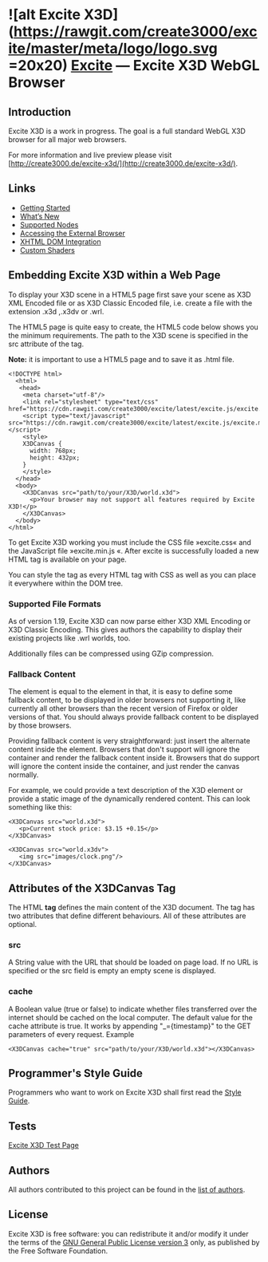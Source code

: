 ![alt Excite X3D](https://rawgit.com/create3000/excite/master/meta/logo/logo.svg =20x20) [Excite](http://create3000.de/excite-x3d/) — Excite X3D WebGL Browser
==================================================


Introduction
--------------------------------------

Excite X3D is a work in progress. The goal is a full standard WebGL X3D browser for all major web browsers.

For more information and live preview please visit [http://create3000.de/excite-x3d/](http://create3000.de/excite-x3d/).


Links
--------------------------------------
* [Getting Started](http://create3000.de/excite-x3d/getting-started/)
* [What’s New](http://create3000.de/excite-x3d/whats-new/)
* [Supported Nodes](http://create3000.de/excite-x3d/supported-nodes/)
* [Accessing the External Browser](http://create3000.de/excite-x3d/accessing-the-external-browser/)
* [XHTML DOM Integration](http://create3000.de/excite-x3d/xhtml-dom-integration/)
* [Custom Shaders](http://create3000.de/excite-x3d/shaders/)

Embedding Excite X3D within a Web Page
--------------------------------------

To display your X3D scene in a HTML5 page first save your scene as X3D XML Encoded file or as X3D Classic Encoded file, i.e. create a file with the extension .x3d ,.x3dv or .wrl. 

The HTML5 page is quite easy to create, the HTML5 code below shows you the minimum requirements. The path to the X3D scene is specified in the src attribute of the <X3DCanvas> tag. 

**Note:** it is important to use a HTML5 page and to save it as .html file. 

    <!DOCTYPE html>
      <html>
       <head>
        <meta charset="utf-8"/>
        <link rel="stylesheet" type="text/css" href="https://cdn.rawgit.com/create3000/excite/latest/excite.js/excite.css"/>
        <script type="text/javascript" src="https://cdn.rawgit.com/create3000/excite/latest/excite.js/excite.min.js"></script>
        <style>
        X3DCanvas {
          width: 768px;
          height: 432px;
        }
        </style>
      </head>
      <body>
        <X3DCanvas src="path/to/your/X3D/world.x3d">
          <p>Your browser may not support all features required by Excite X3D!</p>
        </X3DCanvas>
      </body>
    </html>

To get Excite X3D working you must include the CSS file »excite.css« and the JavaScript file »excite.min.js «. After excite is successfully loaded a new HTML tag <X3DCanvas> is available on your page.

You can style the <X3DCanvas> tag as every HTML tag with CSS as well as you can place it everywhere within the DOM tree. 


### Supported File Formats

As of version 1.19, Excite X3D can now parse either X3D XML Encoding or X3D Classic Encoding. This gives authors the capability to display their existing projects like .wrl worlds, too.

Additionally files can be compressed using GZip compression.


### Fallback Content

The <X3DCanvas> element is equal to the <canvas> element in that, it is easy to define some fallback content, to be displayed in older browsers not supporting it, like currently all other browsers than the recent version of Firefox or older versions of that. You should always provide fallback content to be displayed by those browsers.

Providing fallback content is very straightforward: just insert the alternate content inside the <X3DCanvas> element. Browsers that don't support <X3DCanvas> will ignore the container and render the fallback content inside it. Browsers that do support <X3DCanvas> will ignore the content inside the container, and just render the canvas normally.

For example, we could provide a text description of the X3D element or provide a static image of the dynamically rendered content. This can look something like this: 

    <X3DCanvas src="world.x3d">
       <p>Current stock price: $3.15 +0.15</p>
    </X3DCanvas>

    <X3DCanvas src="world.x3dv">
       <img src="images/clock.png"/>
    </X3DCanvas>


Attributes of the X3DCanvas Tag
--------------------------------------

The HTML **<X3DCanvas> tag** defines the main content of the X3D document. The <X3DCanvas> tag has two attributes that define different behaviours. All of these attributes are optional. 


### src

A String value with the URL that should be loaded on page load. If no URL is specified or the src field is empty an empty scene is displayed.


### cache

A Boolean value (true or false) to indicate whether files transferred over the internet should be cached on the local computer. The default value for the cache attribute is true. It works by appending "_={timestamp}" to the GET parameters of every request.
Example

`<X3DCanvas cache="true" src="path/to/your/X3D/world.x3d"></X3DCanvas>`


Programmer's Style Guide
--------------------------------------
Programmers who want to work on Excite X3D shall first read the [Style Guide](STYLE_GUIDE.md).


Tests
--------------------------------------
[Excite X3D Test Page](http://rawgit.com/create3000/excite/master/excite.min.html)


Authors
--------------------------------------
All authors contributed to this project can be found in the [list of authors](AUTHORS.md).


License
--------------------------------------
Excite X3D is free software: you can redistribute it and/or modify it under the terms of 
the [GNU General Public License version 3](LICENSE.md) only, as published by the Free Software Foundation.
